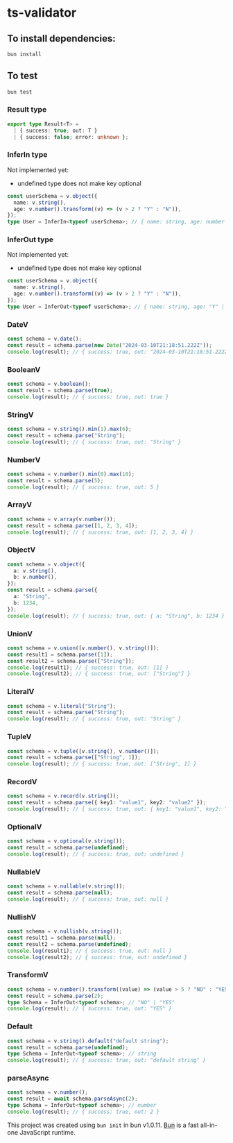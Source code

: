 # ts-validator

## To install dependencies:

```bash
bun install
```

## To test

```bash
bun test
```

### Result type

```typescript
export type Result<T> =
  | { success: true; out: T }
  | { success: false; error: unknown };
```

### InferIn type

Not implemented yet:

- undefined type does not make key optional

```typescript
const userSchema = v.object({
  name: v.string(),
  age: v.number().transform((v) => (v > 2 ? "Y" : "N")),
});
type User = InferIn<typeof userSchema>; // { name: string, age: number }
```

### InferOut type

Not implemented yet:

- undefined type does not make key optional

```typescript
const userSchema = v.object({
  name: v.string(),
  age: v.number().transform((v) => (v > 2 ? "Y" : "N")),
});
type User = InferOut<typeof userSchema>; // { name: string, age: "Y" | "N" }
```

### DateV

```typescript
const schema = v.date();
const result = schema.parse(new Date("2024-03-10T21:18:51.222Z"));
console.log(result); // { success: true, out: "2024-03-10T21:18:51.222Z" }
```

### BooleanV

```typescript
const schema = v.boolean();
const result = schema.parse(true);
console.log(result); // { success: true, out: true }
```

### StringV

```typescript
const schema = v.string().min(1).max(6);
const result = schema.parse("String");
console.log(result); // { success: true, out: "String" }
```

### NumberV

```typescript
const schema = v.number().min(0).max(10);
const result = schema.parse(5);
console.log(result); // { success: true, out: 5 }
```

### ArrayV

```typescript
const schema = v.array(v.number());
const result = schema.parse([1, 2, 3, 4]);
console.log(result); // { success: true, out: [1, 2, 3, 4] }
```

### ObjectV

```typescript
const schema = v.object({
  a: v.string(),
  b: v.number(),
});
const result = schema.parse({
  a: "String",
  b: 1234,
});
console.log(result); // { success: true, out: { a: "String", b: 1234 } }
```

### UnionV

```typescript
const schema = v.union([v.number(), v.string()]);
const result1 = schema.parse([1]);
const result2 = schema.parse(["String"]);
console.log(result1); // { success: true, out: [1] }
console.log(result2); // { success: true, out: ["String"] }
```

### LiteralV

```typescript
const schema = v.literal("String");
const result = schema.parse("String");
console.log(result); // { success: true, out: "String" }
```

### TupleV

```typescript
const schema = v.tuple([v.string(), v.number()]);
const result = schema.parse(["String", 1]);
console.log(result); // { success: true, out: ["String", 1] }
```

### RecordV

```typescript
const schema = v.record(v.string());
const result = schema.parse({ key1: "value1", key2: "value2" });
console.log(result); // { success: true, out: { key1: "value1", key2: "value2" } }
```

### OptionalV

```typescript
const schema = v.optional(v.string());
const result = schema.parse(undefined);
console.log(result); // { success: true, out: undefined }
```

### NullableV

```typescript
const schema = v.nullable(v.string());
const result = schema.parse(null);
console.log(result); // { success: true, out: null }
```

### NullishV

```typescript
const schema = v.nullish(v.string());
const result1 = schema.parse(null);
const result2 = schema.parse(undefined);
console.log(result1); // { success: true, out: null }
console.log(result2); // { success: true, out: undefined }
```

### TransformV

```typescript
const schema = v.number().transform((value) => (value > 5 ? "NO" : "YES"));
const result = schema.parse(2);
type Schema = InferOut<typeof schema>; // "NO" | "YES"
console.log(result); // { success: true, out: "YES" }
```

### Default

```typescript
const schema = v.string().default("default string");
const result = schema.parse(undefined);
type Schema = InferOut<typeof schema>; // string
console.log(result); // { success: true, out: "default string" }
```

### parseAsync

```typescript
const schema = v.number();
const result = await schema.parseAsync(2);
type Schema = InferOut<typeof schema>; // number
console.log(result); // { success: true, out: 2 }
```

This project was created using `bun init` in bun v1.0.11. [Bun](https://bun.sh) is a fast all-in-one JavaScript runtime.
